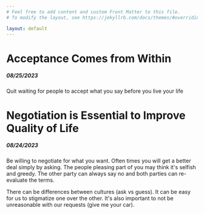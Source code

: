 ```yaml
---
# Feel free to add content and custom Front Matter to this file.
# To modify the layout, see https://jekyllrb.com/docs/themes/#overriding-theme-defaults

layout: default
---
```

<h1>Acceptance Comes from Within</h1>
<h5>08/25/2023</h5>
Quit waiting for people to accept what you say before you live your life

<h1>Negotiation is Essential to Improve Quality of Life</h1>
<h5>08/24/2023</h5>
Be willing to negotiate for what you want.  Often times you will get a better deal simply by asking.  The people pleasing part of you may think it's selfish and greedy.  The other party can always say no and both parties can re-evaluate the terms.

There can be differences between cultures (ask vs guess).  It can be easy for us to stigmatize one over the other.  It's also important to not be unreasonable with our requests (give me your car).
